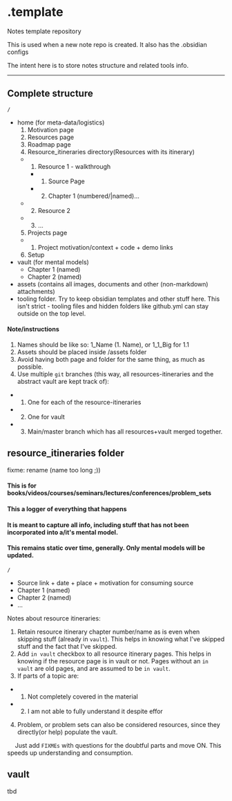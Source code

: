 # .template
Notes template repository

This is used when a new note repo is created.
It also has the .obsidian configs

The intent here is to store notes structure and related tools info.

---

## Complete structure
`/`
  - home (for meta-data/logistics)
    1. Motivation page
    2. Resources page
    3. Roadmap page
    4. Resource_itineraries directory(Resources with its itinerary)
      - 1. Resource 1 - walkthrough
        - 1. Source Page
        - 2. Chapter 1 (numbered/|named)...
      - 2. Resource 2
      - 3. ...
    5. Projects page
      - 1. Project motivation/context + code + demo links
    6. Setup
  - vault (for mental models)
    - Chapter 1 (named)
    - Chapter 2 (named)
  - assets (contains all images, documents and other (non-markdown) attachments)
  - tooling folder. Try to keep obsidian templates and other stuff here. This isn't strict - tooling files and hidden folders like github.yml can stay outside on the top level.

#### Note/instructions
1. Names should be like so: 1_Name (1. Name), or 1_1_Big for 1.1
2. Assets should be placed inside /assets folder
3. Avoid having both page and folder for the same thing, as much as possible.
4. Use multiple `git` branches (this way, all resources-itineraries and the abstract vault are kept track of): 
  - 1. One for each of the resource-itineraries
  - 2. One for vault
  - 3. Main/master branch which has all resources+vault merged together.

## resource_itineraries folder

fixme: rename (name too long ;))

#### This is for books/videos/courses/seminars/lectures/conferences/problem_sets
#### This a logger of everything that happens
#### It is meant to capture all info, including stuff that has not been incorporated into a/it's mental model.
#### This remains static over time, generally. Only mental models will be updated.

`/`
  - Source link + date + place + motivation for consuming source
  - Chapter 1 (named)
  - Chapter 2 (named)
  - ...

Notes about resource itineraries:
1. Retain resource itinerary chapter number/name as is even when skipping stuff (already in `vault`). This helps in knowing what I've skipped stuff and the fact that I've skipped.
2. Add `in vault` checkbox to all resource itinerary pages. This helps in knowing if the resource page is in vault or not. Pages without an `in vault` are old pages, and are assumed to be `in vault`.
3. If parts of a topic are:
  - 1. Not completely covered in the material
  - 2. I am not able to fully understand it despite effor
4. Problem, or problem sets can also be considered resources, since they directly(or help) populate the vault.

  &emsp; Just add `FIXMEs` with questions for the doubtful parts and move ON. This speeds up understanding and consumption.

## vault
tbd
